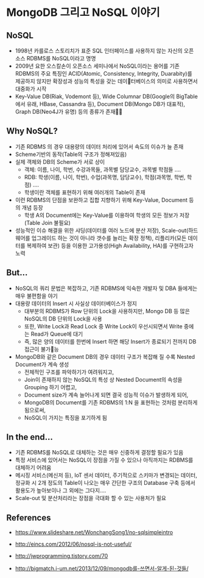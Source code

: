 # MongoDB 그리고 NoSQL 이야기

## NoSQL

* 1998년 카를로스 스토리치가 표준 SQL 인터페이스를 사용하지 않는 자신의 오픈소스 RDBMS를 NoSQL이라고 명명
* 2009년 요한 오스칼손이 오픈소스 세미나에서 NoSQL이라는 용어를 기존 RDBMS의 주요 특징인 ACID(Atomic, Consistency, Integrity, Duarabity)를 제공하지 않지만 확장성과 성능의 특성을 갖는 데이터베이스의 의미로 사용하면서 대중화가 시작
* Key-Value DB(Riak, Vodemont 등), Wide Columnar DB(Google의 BigTable에서 유래, HBase, Cassandra 등), Document DB(Mongo DB가 대표적), Graph DB(Neo4J가 유명) 등의 종류가 존재

## Why NoSQL?

* 기존 RDBMS 의 경우 대용량의 데이터 처리에 있어서 속도의 이슈가 늘 존재
* Scheme기반의 동작(Table의 구조가 정해져있음)
* 실제 객체와 DB의 Scheme가 서로 상이
  * 객체: 이름, 나이, 학번, 수강과목들, 과목별 담당교수, 과목별 학점들 ....
  * RDB: 학생(이름, 나이, 학번), 수업(과목명, 담당교수), 학점(과목명, 학번, 학점) ....
  * 학생이란 객체를 표현하기 위해 여러개의 Table이 존재
* 이런 RDBMS의 단점을 보완하고 집합 지향하기 위해 Key-Value, Document 등의 개념 등장
  * 학생 A의 Document에는 Key-Value를 이용하여 학생의 모든 정보가 저장(Table Join 불필요)
* 성능적인 이슈 해결을 위한 샤딩(데이터를 여러 노드에 분산 저장), Scale-out(하드웨어를 업그레이드 하는 것이 아니라 갯수를 늘리는 확장 정책), 리플리카(모든 데이터를 복제하여 보관) 등을 이용한 고가용성(High Availability, HA)를 구현하고자 노력

## But...

* NoSQL의 쿼리 문법은 복잡하고, 기존 RDBMS에 익숙한 개발자 및 DBA 들에게는 매우 불편함을 야기
* 대용량 데이터의 Insert 시 사실상 데이터베이스가 정지
  * 대부분의 RDBMS가 Row 단위의 Lock을 사용하지만, Mongo DB 등 많은 NoSQL의 DB 단위의 Lock을 사용
  * 또한, Write Lock과 Read Lock 중 Write Lock이 우선시되면서 Write 중에는 Read가 Queue에 대기
  * 즉, 많은 양의 데이터를 한번에 Insert 하면 해당 Insert가 종료되기 전까지 DB 접근이 불가능
* MongoDB와 같은 Document DB의 경우 데이터 구조가 복잡해 질 수록 Nested Document가 계속 생성
  * 전체적인 구조를 파악하기가 여려워지고,
  * Join이 존재하지 않는 NoSQL의 특성 상 Nested Document의 속성을 Grouping 하기 어렵고,
  * Document size가 계속 늘어나게 되면 결국 성능적 이슈가 발생하게 되어,
  * MongoDB의 Document를 기존 RDBMS의 1:N 을 표현하는 것처럼 분리하게 됨으로써,
  * NoSQL이 가지는 특징을 포기하게 됨

 ## In the end...

* 기존 RDBMS를 NoSQL로 대체하는 것은 매우 신중하게 결정할 필요가 있음
* 특정 서비스에 있어서는 NoSQL이 장점을 가질 수 있으나 아직까지는 RDBMS를 대체하기 어려움
* 메시징 서비스(메신저 등), IoT 센서 데이터, 주기적으로 스키마가 변경되는 데이터, 정규화 시 2개 정도의 Table이 나오는 매우 간단한 구조의 Database 구축 등에서 활용도가 높아보이나 그 외에는 그다지....
* Scale-out 및 분산처리라는 장점을 극대화 할 수 있는 사용처가 필요


## References

* https://www.slideshare.net/WonchangSong1/no-sqlsimpleintro

* http://eincs.com/2012/06/nosql-is-not-useful/

* http://jwprogramming.tistory.com/70

* http://bigmatch.i-um.net/2013/12/09/mongodb를-쓰면서-알게-된-것들/
